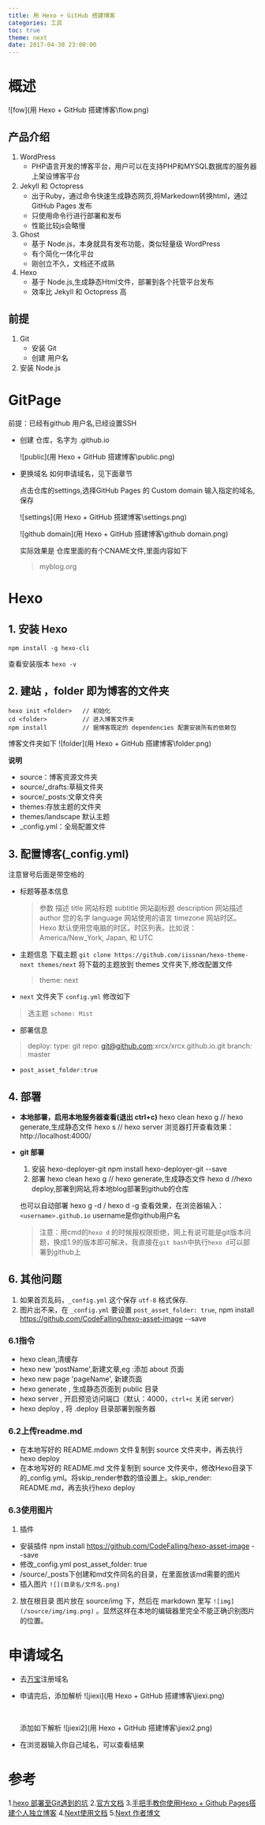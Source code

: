 ```yaml
---
title: 用 Hexo + GitHub 搭建博客
categories: 工具
toc: true 
theme: next
date: 2017-04-30 23:00:00
---
```


# 概述
![fow](用 Hexo + GitHub 搭建博客\flow.png)

## 产品介绍
1. WordPress
    - PHP语言开发的博客平台，用户可以在支持PHP和MYSQL数据库的服务器上架设博客平台
2. Jekyll 和 Octopress
    - 出于Ruby，通过命令快速生成静态网页,将Markedown转换html，通过GitHub Pages 发布
    - 只使用命令行进行部署和发布
    - 性能比较js会略慢
3. Ghost
    - 基于 Node.js，本身就具有发布功能，类似轻量级 WordPress
    - 有个简化一体化平台
    - 刚创立不久，文档还不成熟
4. Hexo
    - 基于 Node.js,生成静态Html文件，部署到各个托管平台发布
    - 效率比 Jekyll 和 Octopress 高
    
## 前提
1. Git 
    - 安装 Git
    - 创建 用户名
2. 安装 Node.js
#  GitPage 
前提：已经有github 用户名,已经设置SSH
- 创建 仓库，名字为 <username>.github.io

  ![public](用 Hexo + GitHub 搭建博客\public.png)

- 更换域名
  如何申请域名，见下面章节

  点击仓库的settings,选择GitHub Pages 的 Custom domain 输入指定的域名,保存

  ![settings](用 Hexo + GitHub 搭建博客\settings.png)

  ![github domain](用 Hexo + GitHub 搭建博客\github domain.png)

  实际效果是 仓库里面的有个CNAME文件,里面内容如下
  > myblog.org

# Hexo
## 1. 安装 Hexo
	npm install -g hexo-cli
   查看安装版本  `hexo -v`

## 2. 建站 ，folder 即为博客的文件夹
	hexo init <folder>   // 初始化
	cd <folder>          // 进入博客文件夹
	npm install          // 据博客既定的 dependencies 配置安装所有的依赖包
   博客文件夹如下
![folder](用 Hexo + GitHub 搭建博客\folder.png)

**说明**
- source：博客资源文件夹
- source/_drafts:草稿文件夹
- source/_posts:文章文件夹
- themes:存放主题的文件夹
- themes/landscape 默认主题
- _config.yml：全局配置文件

## 3. 配置博客(_config.yml)
注意冒号后面是带空格的
-   标题等基本信息
    >参数      		描述
    >title			网站标题
    >subtitle		网站副标题
    >description	网站描述
    >author		您的名字
    >language	网站使用的语言
    >timezone	网站时区。Hexo 默认使用您电脑的时区。时区列表。比如说：America/New_York, Japan, 和 UTC 

-   主题信息
    下载主题
    `git clone https://github.com/iissnan/hexo-theme-next themes/next`
    将下载的主题放到 themes 文件夹下,修改配置文件
    > theme: next
- `next` 文件夹下 `config.yml` 修改如下
> 选主题 `scheme: Mist`
-   部署信息
  > deploy:
  >   type: git
  >   repo: git@github.com:xrcx/xrcx.github.io.git
  >   branch: master
- `post_asset_folder:true`

## 4. 部署
- **本地部署，启用本地服务器查看(退出 ctrl+c)**
  	hexo clean
  	hexo g		// hexo generate,生成静态文件
  	hexo s 		// hexo server
  浏览器打开查看效果：http://localhost:4000/

- **git 部署**

  1) 安装 hexo-deployer-git
  	npm install hexo-deployer-git --save
  2) 部署
  	hexo clean
  	hexo g		// hexo generate,生成静态文件
  	hexo d 		//hexo deploy,部署到网站,将本地blog部署到github的仓库

  也可以自动部署
  	hexo g -d  /  hexo d -g
  查看效果，在浏览器输入：`<username>.github.io` username是你github用户名
  >注意：用cmd的`hexo d` 的时候报权限拒绝，网上有说可能是git版本问题，换成1.9的版本即可解决，我直接在`git bash`中执行`hexo d`可以部署到github上

## 6. 其他问题
1. 如果首页乱码，`_config.yml` 这个保存 `utf-8` 格式保存.
2. 图片出不来，在 `_config.yml` 要设置 `post_asset_folder: true`,
npm install https://github.com/CodeFalling/hexo-asset-image --save

### 6.1指令

- hexo clean,清缓存
- hexo new 'postName',新建文章,eg :添加 about 页面
- hexo new page 'pageName', 新建页面
- hexo generate , 生成静态页面到 public 目录
- hexo server , 开启预览访问端口（默认：4000，`ctrl+c` 关闭 server）
- hexo deploy , 将 .deploy 目录部署到服务器

### 6.2上传readme.md
- 在本地写好的 README.mdown 文件复制到 source 文件夹中，再去执行hexo deploy
- 在本地写好的 README.md 文件复制到 source 文件夹中，修改Hexo目录下的_config.yml。将skip_render参数的值设置上。skip_render: README.md，再去执行hexo deploy
### 6.3使用图片
1. 插件
- 安装插件
  npm install https://github.com/CodeFalling/hexo-asset-image --save
- 修改_config.yml
  post_asset_folder: true
- /source/_posts下创建和md文件同名的目录，在里面放该md需要的图片
- 插入图片
  `![](目录名/文件名.png)`
2. 放在根目录
   图片放在 source/img 下，然后在 markdown 里写 `![img](/source/img/img.png)` 。显然这样在本地的编辑器里完全不能正确识别图片的位置。

# 申请域名
- 去[万宝](https://wanwang.aliyun.com/?spm=5176.8142029.388261.24.rP16I5)注册域名

- 申请完后，添加解析
  ![jiexi](用 Hexo + GitHub 搭建博客\jiexi.png)

  ​

  添加如下解析
  ![jiexi2](用 Hexo + GitHub 搭建博客\jiexi2.png)

- 在浏览器输入你自己域名，可以查看结果


# 参考
1.[hexo 部署至Git遇到的坑](http://pyrinelaw.github.io/2015/09/26/hexo-d/)
2.[官方文档]( https://hexo.io/zh-cn/docs/index.html)
3.[手把手教你使用Hexo + Github Pages搭建个人独立博客](https://linghucong.js.org/2016/04/15/2016-04-15-hexo-github-pages-blog/)
4.[Next使用文档](http://theme-next.iissnan.com/getting-started.html)
5.[Next 作者博文](http://notes.iissnan.com/)